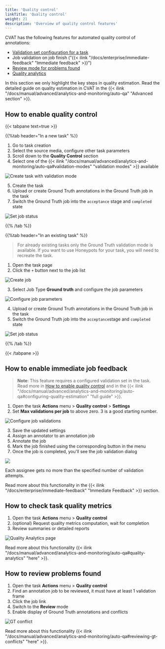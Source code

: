 ```yaml
---
title: 'Quality control'
linkTitle: 'Quality control'
weight: 21
description: 'Overview of quality control features'
---
```


CVAT has the following features for automated quality control of annotations:
- [Validation set configuration for a task](#how-to-enable-quality-control)
- Job validation on job finish ("{{< ilink "/docs/enterprise/immediate-feedback" "Immediate feedback" >}}")
- [Review mode for problems found](#how-to-review-problems-found)
- [Quality analytics](#how-to-check-task-quality-metrics)

In this section we only highlight the key steps in quality estimation.
Read the detailed guide on quality estimation in CVAT in the
{{< ilink "/docs/manual/advanced/analytics-and-monitoring/auto-qa" "Advanced section" >}}.

## How to enable quality control

{{< tabpane text=true >}}

{{%tab header="In a new task" %}}

1. Go to task creation
2. Select the source media, configure other task parameters
3. Scroll down to the **Quality Control** section
4. Select one of the
{{< ilink "/docs/manual/advanced/analytics-and-monitoring/auto-qa#validation-modes" "validation modes" >}} available

  ![Create task with validation mode](/images/honeypot09.jpg)

5. Create the task
6. Upload or create Ground Truth annotations in the Ground Truth job in the task
7. Switch the Ground Truth job into the `acceptance` stage and `completed` state

  ![Set job status](/images/honeypot10.jpg)

{{% /tab %}}

{{%tab header="In an existing task" %}}

> For already existing tasks only the Ground Truth validation mode is available. If you want
> to use Honeypots for your task, you will need to recreate the task.

1. Open the task page
2. Click the `+` button next to the job list

  ![Create job](/images/honeypot01.jpg)

3. Select Job Type **Ground truth** and configure the job parameters

  ![Configure job parameters](/images/honeypot02.jpg)

4. Upload or create Ground Truth annotations in the Ground Truth job in the task
5. Switch the Ground Truth job into the `acceptance`stage and `completed` state

  ![Set job status](/images/honeypot10.jpg)

{{% /tab %}}

{{< /tabpane >}}

## How to enable immediate job feedback

> **Note**: This feature requires a configured validation set in the task. Read more
> in [How to enable quality control](#how-to-enable-quality-control) and in the
> {{< ilink "/docs/manual/advanced/analytics-and-monitoring/auto-qa#configuring-quality-estimation" "full guide" >}}.

1. Open the task **Actions** menu > **Quality control** > **Settings**
2. Set **Max validations per job** to above zero. 3 is a good starting number.

  ![Configure job validations](/images/immediate-feedback-quality-settings.png)

3. Save the updated settings
4. Assign an annotator to an annotation job
5. Annotate the job
6. Mark the job finished using the corresponding button in the menu
7. Once the job is completed, you'll see the job validation dialog

  <img src="/images/immediate-feedback-accept.png" style="max-width: 500px;">

Each assignee gets no more than the specified number of validation attempts.

Read more about this functionality in the
{{< ilink "/docs/enterprise/immediate-feedback" "Immediate Feedback" >}} section.

## How to check task quality metrics

1. Open the task **Actions** menu > **Quality control**
2. (optional) Request quality metrics computation, wait for completion
3. Review summaries or detailed reports

  ![Quality Analytics page](/images/honeypot05.png)

Read more about this functionality
{{< ilink "/docs/manual/advanced/analytics-and-monitoring/auto-qa#quality-analytics" "here" >}}.

## How to review problems found

1. Open the task **Actions** menu > **Quality control**
2. Find an annotation job to be reviewed, it must have at least 1 validation frame
3. Click the job link
4. Switch to the **Review** mode
5. Enable display of Ground Truth annotations and conflicts

  ![GT conflict](/images/honeypot06.gif)

Read more about this functionality
{{< ilink "/docs/manual/advanced/analytics-and-monitoring/auto-qa#reviewing-gt-conflicts" "here" >}}.
